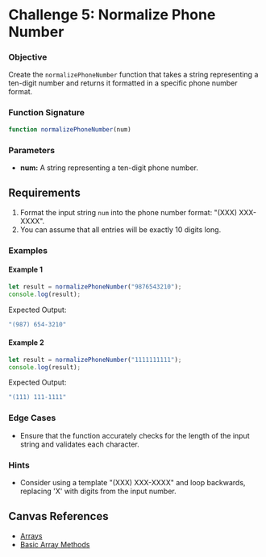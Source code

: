 # Challenge 5: Normalize Phone Number

### Objective
Create the `normalizePhoneNumber` function that takes a string representing a ten-digit number and returns it formatted in a specific phone number format.

### Function Signature
```javascript
function normalizePhoneNumber(num)
```

### Parameters
- **num:** A string representing a ten-digit phone number.

## Requirements
1. Format the input string `num` into the phone number format: "(XXX) XXX-XXXX".
2. You can assume that all entries will be exactly 10 digits long.

### Examples

#### Example 1
```javascript
let result = normalizePhoneNumber("9876543210");
console.log(result);
```
Expected Output:
```javascript
"(987) 654-3210"
```

#### Example 2
```javascript
let result = normalizePhoneNumber("1111111111");
console.log(result);
```
Expected Output:
```javascript
"(111) 111-1111"
```

### Edge Cases
- Ensure that the function accurately checks for the length of the input string and validates each character.

### Hints
- Consider using a template "(XXX) XXX-XXXX" and loop backwards, replacing 'X' with digits from the input number.

## Canvas References
- [Arrays](https://bloomtech.instructure.com/courses/2785/pages/arrays?module_item_id=690423)
- [Basic Array Methods](https://bloomtech.instructure.com/courses/2785/modules/items/690462)